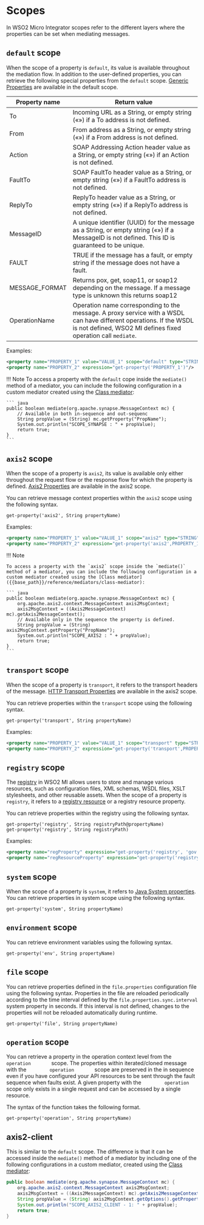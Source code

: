 # Scopes

In WSO2 Micro Integrator scopes refer to the different layers where the properties can be set when mediating messages. 

## `default` scope

When the scope of a property is `default`, its value is available throughout the mediation flow. In addition to the user-defined properties, you can retrieve the following special properties from the `default` scope.
[Generic Properties]({{base_path}}/reference/mediators/property-reference/generic-properties) are available in the default scope.

| Property name  | Return value                                                                                                                                                                                    |
|----------------|-------------------------------------------------------------------------------------------------------------------------------------------------------------------------------------|
| To             | Incoming URL as a String, or empty string («») if a To address is not defined.                                                                                                      |
| From           | From address as a String, or empty string («») if a From address is not defined.                                                                                                    |
| Action         | SOAP Addressing Action header value as a String, or empty string («») if an Action is not defined.                                                                                  |
| FaultTo        | SOAP FaultTo header value as a String, or empty string («») if a FaultTo address is not defined.                                                                                    |
| ReplyTo        | ReplyTo header value as a String, or empty string («») if a ReplyTo address is not defined.                                                                                         |
| MessageID      | A unique identifier (UUID) for the message as a String, or empty string («») if a MessageID is not defined. This ID is guaranteed to be unique.                                     |
| FAULT          | TRUE if the message has a fault, or empty string if the message does not have a fault.                                                                                              |
| MESSAGE_FORMAT | Returns pox, get, soap11, or soap12 depending on the message. If a message type is unknown this returns soap12                                                                      |
| OperationName  | Operation name corresponding to the message. A proxy service with a WSDL can have different operations. If the WSDL is not defined, WSO2 MI defines fixed operation call `mediate`. |

Examples:
``` xml
<property name="PROPERTY_1" value="VALUE_1" scope="default" type="STRING"/>
<property name="PROPERTY_2" expression="get-property('PROPERTY_1')"/>
```

!!! Note
    To access a property with the `default` cope inside the `mediate()` method of a mediator, you can include the following configuration in a custom mediator created using the [Class mediator]({{base_path}}/reference/mediators/class-mediator):

    ``` java
    public boolean mediate(org.apache.synapse.MessageContext mc) {  
        // Available in both in-sequence and out-sequenc  
        String propValue = (String) mc.getProperty("PropName");  
        System.out.println("SCOPE_SYNAPSE : " + propValue);  
        return true;  
    }
    ```

## `axis2` scope

When the scope of a property is `axis2`, its
value is available only either throughout the request flow or the response flow for which the property
is defined. [Axis2 Properties]({{base_path}}/reference/mediators/property-reference/axis2-properties/) are available in the axis2 scope.

You can retrieve
message context properties within the `axis2` scope
using the following syntax.

`get-property('axis2', String propertyName)`

Examples:
``` xml
<property name="PROPERTY_1" value="VALUE_1" scope="axis2" type="STRING"/>
<property name="PROPERTY_2" expression="get-property('axis2',PROPERTY_1')"/>
```

!!! Note

    To access a property with the `axis2` scope inside the `mediate()` method of a mediator, you can include the following configuration in a custom mediator created using the [Class mediator]({{base_path}}/reference/mediators/class-mediator):

    ``` java
    public boolean mediate(org.apache.synapse.MessageContext mc) {  
        org.apache.axis2.context.MessageContext axis2MsgContext;  
        axis2MsgContext = ((Axis2MessageContext) mc).getAxis2MessageContext();   
        // Available only in the sequence the property is defined.  
        String propValue = (String) axis2MsgContext.getProperty("PropName");  
        System.out.println("SCOPE_AXIS2 : " + propValue);  
        return true;  
    } 
    ```

## `transport` scope

When the scope of a property is `transport`,
it refers to the transport headers of the message. [HTTP Transport Properties]({{base_path}}/reference/mediators/property-reference/http-transport-properties/) are available in the axis2 scope.

You can retrieve properties within the
`transport` scope using the following syntax.

`get-property('transport', String propertyName)`

Examples:
``` xml
<property name="PROPERTY_1" value="VALUE_1" scope="transport" type="STRING"/>
<property name="PROPERTY_2" expression="get-property('transport',PROPERTY_1')"/>
```

## `registry` scope

The [registry]({{base_path}}/get-started/key-concepts/#registry) in WSO2 MI allows users to store and manage various resources, such as configuration files, XML schemas, WSDL files, XSLT stylesheets, and other reusable assets.
When the scope of a property is `registry`,
it refers to a [registry resource]({{base_path}}/develop/creating-artifacts/creating-registry-resources) or a registry resource property.

You can retrieve properties within the registry using the following syntax.

`get-property('registry', String registryPath@propertyName)`  
`get-property('registry', String registryPath)`


Examples:
``` xml
<property name="regProperty" expression="get-property('registry', 'gov:/data/xml/collectionx')"/>
<property name="regResourceProperty" expression="get-property('registry', 'gov:/data/xml/collectionx@abc')"/>
```

## `system` scope

When the scope of a property is `system`,
it refers to [Java System properties](https://docs.oracle.com/javase/tutorial/essential/environment/sysprop.html).
You can retrieve properties in system scope using the following syntax.

`get-property('system', String propertyName)`

## `environment` scope

You can retrieve environment variables using the following syntax.

`get-property('env', String propertyName)`

## `file` scope

You can retrieve properties defined in the `file.properties` configuration file using the following syntax. Properties in the file are reloaded periodically according to the time interval defined by the `file.properties.sync.interval` system property in seconds. If this interval is not defined, changes to the properties will not be reloaded automatically during runtime.

`get-property('file', String propertyName)`

## `operation` scope

You can retrieve a property in the operation context level from the
`         operation        ` scope. The properties within
iterated/cloned message with the `         operation        ` scope are
preserved in the in sequence even if you have configured your API
resources to be sent through the fault sequence when faults exist. A
given property with the `         operation        ` scope only exists
in a single request and can be accessed by a single resource. 

The syntax of the function takes the following format.

`get-property('operation', String propertyName)`


## axis2-client

This is similar to the `default` scope. The difference is that it can be accessed inside the
`mediate()` method of a mediator by including one of
the following configurations in a custom mediator, created using the
[Class mediator]({{base_path}}/reference/mediators/class-mediator):


``` java
public boolean mediate(org.apache.synapse.MessageContext mc) {  
    org.apache.axis2.context.MessageContext axis2MsgContext;  
    axis2MsgContext = ((Axis2MessageContext) mc).getAxis2MessageContext();  
    String propValue = (String) axis2MsgContext.getOptions().getProperty("PropName");  
    System.out.println("SCOPE_AXIS2_CLIENT - 1: " + propValue);  
    return true;  
}  
```
